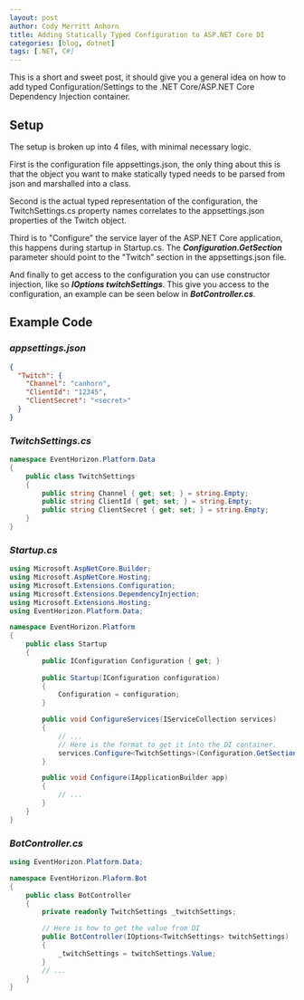 ```yaml
---
layout: post
author: Cody Merritt Anhorn
title: Adding Statically Typed Configuration to ASP.NET Core DI
categories: [blog, dotnet]
tags: [.NET, C#]
---
```


This is a short and sweet post, it should give you a general idea on how to add typed Configuration/Settings to the .NET Core/ASP.NET Core Dependency Injection container.

## Setup 

The setup is broken up into 4 files, with minimal necessary logic. 

First is the configuration file appsettings.json, the only thing about this is that the object you want to make statically typed needs to be parsed from json and marshalled into a class.

Second is the actual typed representation of the configuration, the TwitchSettings.cs property names correlates to the appsettings.json properties of the Twitch object.

Third is to "Configure" the service layer of the ASP.NET Core application, this happens during startup in Startup.cs. The ***Configuration.GetSection*** parameter should point to the "Twitch" section in the appsettings.json file. 

And finally to get access to the configuration you can use constructor injection, like so ***IOptions<TwitchSettings> twitchSettings***. This give you access to the configuration, an example can be seen below in ***BotController.cs***.

## Example Code

### ***appsettings.json***
~~~ json
{
  "Twitch": {
    "Channel": "canhorn",
    "ClientId": "12345",
    "ClientSecret": "<secret>"
  }
}
~~~

### ***TwitchSettings.cs***
~~~ csharp
namespace EventHorizon.Platform.Data
{
    public class TwitchSettings
    {
        public string Channel { get; set; } = string.Empty;
        public string ClientId { get; set; } = string.Empty;
        public string ClientSecret { get; set; } = string.Empty;
    }
}
~~~

### ***Startup.cs***
~~~ csharp
using Microsoft.AspNetCore.Builder;
using Microsoft.AspNetCore.Hosting;
using Microsoft.Extensions.Configuration;
using Microsoft.Extensions.DependencyInjection;
using Microsoft.Extensions.Hosting;
using EventHorizon.Platform.Data;

namespace EventHorizon.Platform
{
    public class Startup
    {
        public IConfiguration Configuration { get; }
        
        public Startup(IConfiguration configuration)
        {
            Configuration = configuration;
        }

        public void ConfigureServices(IServiceCollection services)
        {
            // ...
            // Here is the format to get it into the DI container.
            services.Configure<TwitchSettings>(Configuration.GetSection("Twitch"));
        }

        public void Configure(IApplicationBuilder app)
        {
            // ...
        }
    }
}
~~~

### ***BotController.cs***
~~~ csharp
using EventHorizon.Platform.Data;

namespace EventHorizon.Plaform.Bot 
{
    public class BotController
    {
        private readonly TwitchSettings _twitchSettings;

        // Here is how to get the value from DI
        public BotController(IOptions<TwitchSettings> twitchSettings)
        {
            _twitchSettings = twitchSettings.Value;
        }
        // ...
    }
}
~~~

